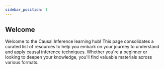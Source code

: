 ```yaml
---
sidebar_position: 1
---
```


## Welcome

Welcome to the Causal Inference learning hub! This page consolidates a curated list of resources to help you embark on your journey to understand and apply causal inference techniques. Whether you're a beginner or looking to deepen your knowledge, you'll find valuable materials across various formats.
